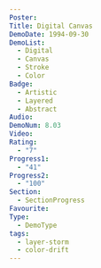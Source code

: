 ```yaml
---
Poster: 
Title: Digital Canvas
DemoDate: 1994-09-30
DemoList:
  - Digital
  - Canvas
  - Stroke
  - Color
Badge:
  - Artistic
  - Layered
  - Abstract
Audio: 
DemoNum: 8.03
Video: 
Rating:
  - "7"
Progress1:
  - "41"
Progress2:
  - "100"
Section:
  - SectionProgress
Favourite: 
Type:
  - DemoType
tags:
  - layer-storm
  - color-drift
---
```

